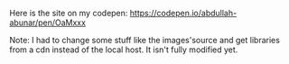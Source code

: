 Here is the site on my codepen:
https://codepen.io/abdullah-abunar/pen/OaMxxx

Note: 
I had to change some stuff like the images'source and get libraries from a cdn instead of the local host.
It isn't fully modified yet.
